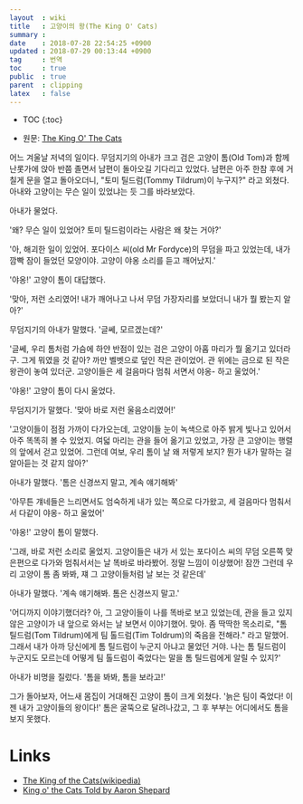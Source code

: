 ```yaml
---
layout  : wiki
title   : 고양이의 왕(The King O' Cats)
summary : 
date    : 2018-07-28 22:54:25 +0900
updated : 2018-07-29 00:13:44 +0900
tag     : 번역
toc     : true
public  : true
parent  : clipping
latex   : false
---
```

* TOC
{:toc}

* 원문: [The King O' The Cats](http://www.sacred-texts.com/neu/eng/meft/meft32.htm )

어느 겨울날 저녁의 일이다.
무덤지기의 아내가 크고 검은 고양이 톰(Old Tom)과 함께 난롯가에 앉아 반쯤 졸면서 남편이 돌아오길 기다리고 있었다.
남편은 아주 한참 후에 거칠게 문을 열고 돌아오더니, "토미 틸드럼(Tommy Tildrum)이 누구지?" 라고 외쳤다. 아내와 고양이는 무슨 일이 있었냐는 듯 그를 바라보았다.

아내가 물었다.

'왜? 무슨 일이 있었어? 토미 틸드럼이라는 사람은 왜 찾는 거야?'

'아, 해괴한 일이 있었어. 포다이스 씨(old Mr Fordyce)의 무덤을 파고 있었는데, 내가 깜빡 잠이 들었던 모양이야. 고양이 야옹 소리를 듣고 깨어났지.'

'야옹!' 고양이 톰이 대답했다.

'맞아, 저런 소리였어! 내가 깨어나고 나서 무덤 가장자리를 보았더니 내가 뭘 봤는지 알아?'

무덤지기의 아내가 말했다. '글쎄, 모르겠는데?'

'글쎄, 우리 톰처럼 가슴에 하얀 반점이 있는 검은 고양이 아홉 마리가 뭘 옮기고 있더라구.
그게 뭐였을 것 같아?
까만 벨벳으로 덮인 작은 관이었어. 관 위에는 금으로 된 작은 왕관이 놓여 있더군.
고양이들은 세 걸음마다 멈춰 서면서 야옹- 하고 울었어.'

'야옹!' 고양이 톰이 다시 울었다.

무덤지기가 말했다. '맞아 바로 저런 울음소리였어!'

'고양이들이 점점 가까이 다가오는데, 고양이들 눈이 녹색으로 아주 밝게 빛나고 있어서 아주 똑똑히 볼 수 있었지. 여덟 마리는 관을 들어 옮기고 있었고, 가장 큰 고양이는 행렬의 앞에서 걷고 있었어. 그런데 여보, 우리 톰이 날 왜 저렇게 보지? 뭔가 내가 말하는 걸 알아듣는 것 같지 않아?'

아내가 말했다.  '톰은 신경쓰지 말고, 계속 얘기해봐'

'아무튼 걔네들은 느리면서도 엄숙하게 내가 있는 쪽으로 다가왔고, 세 걸음마다 멈춰서서 다같이 야옹- 하고 울었어'

'야옹!' 고양이 톰이 말했다.

'그래, 바로 저런 소리로 울었지.
고양이들은 내가 서 있는 포다이스 씨의 무덤 오른쪽 맞은편으로 다가와 멈춰서서는 날 똑바로 바라봤어.
정말 느낌이 이상했어! 잠깐 그런데 우리 고양이 톰 좀 봐봐, 쟤 그 고양이들처럼 날 보는 것 같은데'

아내가 말했다. '계속 얘기해봐. 톰은 신경쓰지 말고.'

'어디까지 이야기했더라? 아, 그 고양이들이 나를 똑바로 보고 있었는데, 관을 들고 있지 않은 고양이가 내 앞으로 와서는 날 보면서 이야기했어. 맞아. 좀 딱딱한 목소리로, "톰 틸드럼(Tom Tildrum)에게 팀 톨드럼(Tim Toldrum)의 죽음을 전해라." 라고 말했어. 그래서 내가 아까 당신에게 톰 틸드럼이 누군지 아냐고 물었던 거야. 나는 톰 틸드럼이 누군지도 모르는데 어떻게 팀 톨드럼이 죽었다는 말을 톰 틸드럼에게 알릴 수 있지?'

아내가 비명을 질렀다. '톰을 봐봐, 톰을 보라고!'

그가 돌아보자, 어느새 몸집이 거대해진 고양이 톰이 크게 외쳤다. '늙은 팀이 죽었다! 이젠 내가 고양이들의 왕이다!'
톰은 굴뚝으로 달려나갔고, 그 후 부부는 어디에서도 톰을 보지 못했다.


# Links

* [The King of the Cats(wikipedia)](https://en.wikipedia.org/wiki/The_King_of_the_Cats )
* [King o' the Cats Told by Aaron Shepard](http://www.aaronshep.com/stories/038.html )

